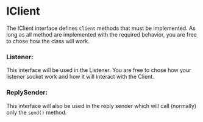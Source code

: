 # IClient

The IClient interface defines `Client` methods that must be implemented.
As long as all method are implemented with the required behavior, you are free to chose how the class will work.

### Listener:

This interface will be used in the Listener. You are free to chose how your listener socket work and how it will interact
with the Client.

### ReplySender:

This interface will also be used in the reply sender which will call (normally) only the `send()` method.
